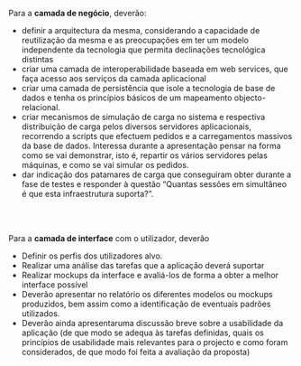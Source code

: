 
<p>Para a <b>camada de negócio</b>, deverão:</p>
      <ul>
        <li>definir a arquitectura da mesma, considerando a capacidade de reutilização da mesma e as preocupações em ter um modelo independente da tecnologia que permita declinações tecnológica distintas</li>
        <li>criar uma camada de interoperabilidade baseada em web services, que faça acesso aos serviços da camada aplicacional</li>
        <li>criar uma camada de persistência que isole a tecnologia de base de dados e tenha os princípios básicos de um mapeamento objecto-relacional.</li>
        <li>criar mecanismos de simulação de carga no sistema e respectiva distribuição de carga pelos diversos servidores aplicacionais, recorrendo a scripts que efectuem pedidos e a carregamentos massivos da base de dados. Interessa durante a apresentação pensar na forma como se vai demonstrar, isto é, repartir os vários servidores pelas máquinas, e como se vai simular os pedidos.</li>
        <li>dar indicação dos patamares de carga que conseguiram obter durante a fase de testes e responder à questão “Quantas sessões em simultâneo é que esta infraestrutura suporta?”.</li>
        </ul>
        <br><br>
        <p>Para a <b>camada de interface</b> com o utilizador, deverão</p>
        <ul>
          <li>Definir os perfis dos utilizadores alvo.</li>
          <li>Realizar uma análise das tarefas que a aplicação deverá suportar</li>
          <li>Realizar mockups da interface e avaliá-los de forma a obter a melhor interface possível</li>
          <li>Deverão apresentar no relatório os diferentes modelos ou mockups produzidos, bem assim como a identificação de eventuais padrões utilizados.</li>
          <li>Deverão ainda apresentaruma discussão breve sobre a usabilidade da aplicação (de que modo se adequa às tarefas definidas, quais os princípios de usabilidade mais relevantes para o projecto e como foram considerados, de que modo foi feita a avaliação da proposta)</li>
      </ul>
